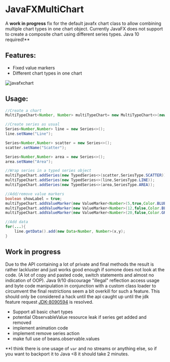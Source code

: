 # JavaFXMultiChart 

A <b>work in progress</b> fix for the default javafx chart class to allow combining multiple chart types in one chart object.
Currently JavaFX does not support to create a composite chart using different series types. Java 10 required!**

## Features: 
- Fixed value markers
- Different chart types in one chart

![javafxchart](https://user-images.githubusercontent.com/9025925/45131878-2ee50200-b18f-11e8-9c92-b9f6361cfee9.png)

## Usage:

````JAVA
//Create a chart
MultiTypeChart<Number, Number> multiTypeChart= new MultiTypeChart<>(new NumberAxis(), new NumberAxis());

//Create series as usual
Series<Number,Number> line = new Series<>();
line.setName("Line");

Series<Number,Number> scatter = new Series<>();
scatter.setName("Scatter");

Series<Number,Number> area = new Series<>();
area.setName("Area");

//Wrap series in a typed series object
multiTypeChart.addSeries(new TypedSeries<>(scatter,SeriesType.SCATTER));
multiTypeChart.addSeries(new TypedSeries<>(line,SeriesType.LINE));
multiTypeChart.addSeries(new TypedSeries<>(area,SeriesType.AREA));

//Add/remove value markers
boolean showLabel = true;
multiTypeChart.addValueMarker(new ValueMarker<Number>(5,true,Color.BLUE,showLabel));
multiTypeChart.addValueMarker(new ValueMarker<Number>(12,false,Color.BLACK,showLabel));
multiTypeChart.addValueMarker(new ValueMarker<Number>(20,false,Color.GREEN,showLabel));

//Add data
for(...){
    line.getData().add(new Data<Number, Number>(x,y);
}
````

## Work in progress

Due to the API containing a lot of private and final methods the result is rather lackluster and just works good enough if somone does not look at the code. (A lot of copy and pasted code, switch statements and 
almost no indication of OOP).
Java 9/10 discourage "illegal" reflection access usage and byte code manipulation in conjunction with a custom class loader to circumvent the final restrictions seem a bit overkill for such a feature.
This should only be considered a hack until the api caught up until the jdk feature request <a href="https://bugs.openjdk.java.net/browse/JDK-8090594">JDK-8090594</a> is resolved.


- Support all basic chart types
- potential ObservableValue resource leak if series get added and removed
- implement animation code
- implement remove series action
- make full use of beans.observable.values


**I think there is one usage of `var` and no streams or anything else, so if you want to backport it to Java <8 it should take 2 minutes.
